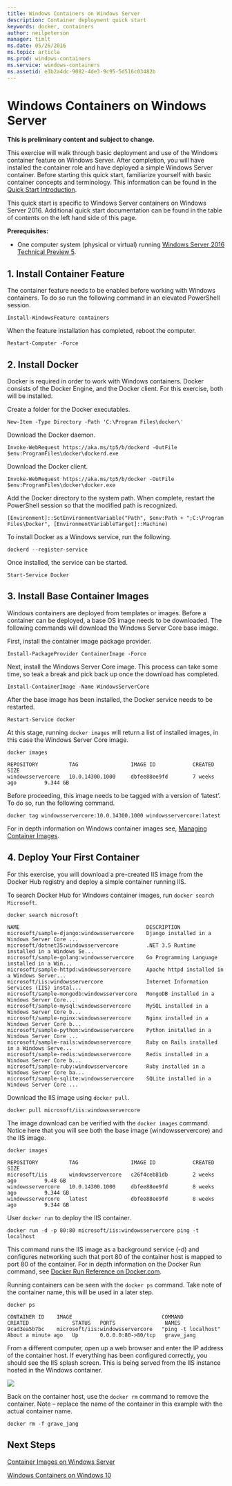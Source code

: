 ```yaml
---
title: Windows Containers on Windows Server
description: Container deployment quick start
keywords: docker, containers
author: neilpeterson
manager: timlt
ms.date: 05/26/2016
ms.topic: article
ms.prod: windows-containers
ms.service: windows-containers
ms.assetid: e3b2a4dc-9082-4de3-9c95-5d516c03482b
---
```


# Windows Containers on Windows Server

**This is preliminary content and subject to change.** 

This exercise will walk through basic deployment and use of the Windows container feature on Windows Server. After completion, you will have installed the container role and have deployed a simple Windows Server container. Before starting this quick start, familiarize yourself with basic container concepts and terminology. This information can be found in the [Quick Start Introduction](./quick_start.md). 

This quick start is specific to Windows Server containers on Windows Server 2016. Additional quick start documentation can be found in the table of contents on the left hand side of this page.

**Prerequisites:**

- One computer system (physical or virtual) running [Windows Server 2016 Technical Preview 5](https://www.microsoft.com/en-us/evalcenter/evaluate-windows-server-technical-preview).

## 1. Install Container Feature

The container feature needs to be enabled before working with Windows containers. To do so run the following command in an elevated PowerShell session. 

```none
Install-WindowsFeature containers
```

When the feature installation has completed, reboot the computer.

```none
Restart-Computer -Force
```

## 2. Install Docker

Docker is required in order to work with Windows containers. Docker consists of the Docker Engine, and the Docker client. For this exercise, both will be installed.

Create a folder for the Docker executables.

```none
New-Item -Type Directory -Path 'C:\Program Files\docker\'
```

Download the Docker daemon.

```none
Invoke-WebRequest https://aka.ms/tp5/b/dockerd -OutFile $env:ProgramFiles\docker\dockerd.exe
```

Download the Docker client.

```none
Invoke-WebRequest https://aka.ms/tp5/b/docker -OutFile $env:ProgramFiles\docker\docker.exe
```

Add the Docker directory to the system path. When complete, restart the PowerShell session so that the modified path is recognized.

```none
[Environment]::SetEnvironmentVariable("Path", $env:Path + ";C:\Program Files\Docker", [EnvironmentVariableTarget]::Machine)
```

To install Docker as a Windows service, run the following.

```none
dockerd --register-service
```

Once installed, the service can be started.

```none
Start-Service Docker
```

## 3. Install Base Container Images

Windows containers are deployed from templates or images. Before a container can be deployed, a base OS image needs to be downloaded. The following commands will download the Windows Server Core base image. 
    
First, install the container image package provider.

```none
Install-PackageProvider ContainerImage -Force
```

Next, install the Windows Server Core image. This process can take some time, so teak a break and pick back up once the download has completed.

```none 
Install-ContainerImage -Name WindowsServerCore    
```

After the base image has been installed, the Docker service needs to be restarted.

```none
Restart-Service docker
```

At this stage, running `docker images` will return a list of installed images, in this case the Windows Server Core image.

```none
docker images

REPOSITORY          TAG                 IMAGE ID            CREATED             SIZE
windowsservercore   10.0.14300.1000     dbfee88ee9fd        7 weeks ago         9.344 GB
```

Before proceeding, this image needs to be tagged with a version of ‘latest’. To do so, run the following command.

```none
docker tag windowsservercore:10.0.14300.1000 windowsservercore:latest
```

For in depth information on Windows container images see, [Managing Container Images](../management/manage_images.md).

## 4. Deploy Your First Container

For this exercise, you will download a pre-created IIS image from the Docker Hub registry and deploy a simple container running IIS.  

To search Docker Hub for Windows container images, run `docker search Microsoft`.  

```none
docker search microsoft

NAME                                         DESCRIPTION                                     
microsoft/sample-django:windowsservercore    Django installed in a Windows Server Core ...   
microsoft/dotnet35:windowsservercore         .NET 3.5 Runtime installed in a Windows Se...   
microsoft/sample-golang:windowsservercore    Go Programming Language installed in a Win...   
microsoft/sample-httpd:windowsservercore     Apache httpd installed in a Windows Server...   
microsoft/iis:windowsservercore              Internet Information Services (IIS) instal...   
microsoft/sample-mongodb:windowsservercore   MongoDB installed in a Windows Server Core...   
microsoft/sample-mysql:windowsservercore     MySQL installed in a Windows Server Core b...   
microsoft/sample-nginx:windowsservercore     Nginx installed in a Windows Server Core b...  
microsoft/sample-python:windowsservercore    Python installed in a Windows Server Core ...   
microsoft/sample-rails:windowsservercore     Ruby on Rails installed in a Windows Serve...  
microsoft/sample-redis:windowsservercore     Redis installed in a Windows Server Core b...   
microsoft/sample-ruby:windowsservercore      Ruby installed in a Windows Server Core ba...   
microsoft/sample-sqlite:windowsservercore    SQLite installed in a Windows Server Core ...  
```

Download the IIS image using `docker pull`.  

```none
docker pull microsoft/iis:windowsservercore
```

The image download can be verified with the `docker images` command. Notice here that you will see both the base image (windowsservercore) and the IIS image.

```none
docker images

REPOSITORY          TAG                 IMAGE ID            CREATED             SIZE
microsoft/iis       windowsservercore   c26f4ceb81db        2 weeks ago         9.48 GB
windowsservercore   10.0.14300.1000     dbfee88ee9fd        8 weeks ago         9.344 GB
windowsservercore   latest              dbfee88ee9fd        8 weeks ago         9.344 GB
```

User `docker run` to deploy the IIS container.

```none
docker run -d -p 80:80 microsoft/iis:windowsservercore ping -t localhost
```

This command runs the IIS image as a background service (-d) and configures networking such that port 80 of the container host is mapped to port 80 of the container.
For in depth information on the Docker Run command, see [Docker Run Reference on Docker.com]( https://docs.docker.com/engine/reference/run/).


Running containers can be seen with the `docker ps` command. Take note of the container name, this will be used in a later step.

```none
docker ps

CONTAINER ID    IMAGE                             COMMAND               CREATED              STATUS   PORTS                NAMES
9cad3ea5b7bc    microsoft/iis:windowsservercore   "ping -t localhost"   About a minute ago   Up       0.0.0.0:80->80/tcp   grave_jang
```

From a different computer, open up a web browser and enter the IP address of the container host. If everything has been configured correctly, you should see the IIS splash screen. This is being served from the IIS instance hosted in the Windows container.

![](media/iis1.png)

Back on the container host, use the `docker rm` command to remove the container. Note – replace the name of the container in this example with the actual container name.

```none
docker rm -f grave_jang
```
## Next Steps

[Container Images on Windows Server](./quick_start_images.md)

[Windows Containers on Windows 10](./quick_start_windows_10.md)
